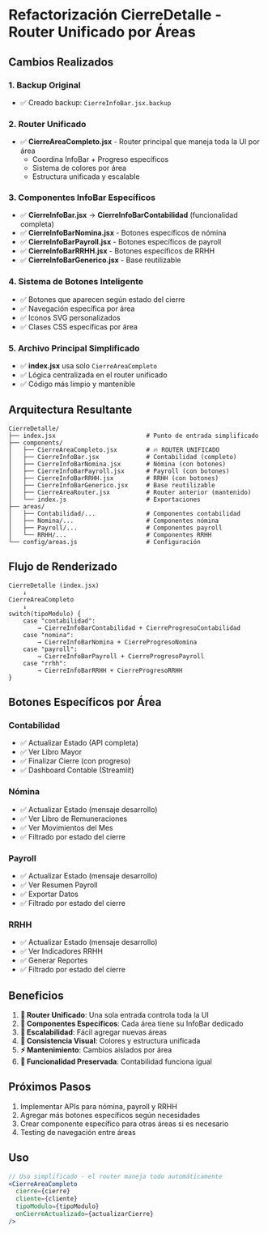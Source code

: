 # Refactorización CierreDetalle - Router Unificado por Áreas

## Cambios Realizados

### 1. Backup Original
- ✅ Creado backup: `CierreInfoBar.jsx.backup`

### 2. Router Unificado
- ✅ **CierreAreaCompleto.jsx** - Router principal que maneja toda la UI por área
  - Coordina InfoBar + Progreso específicos
  - Sistema de colores por área
  - Estructura unificada y escalable

### 3. Componentes InfoBar Específicos
- ✅ **CierreInfoBar.jsx** → **CierreInfoBarContabilidad** (funcionalidad completa)
- ✅ **CierreInfoBarNomina.jsx** - Botones específicos de nómina
- ✅ **CierreInfoBarPayroll.jsx** - Botones específicos de payroll  
- ✅ **CierreInfoBarRRHH.jsx** - Botones específicos de RRHH
- ✅ **CierreInfoBarGenerico.jsx** - Base reutilizable

### 4. Sistema de Botones Inteligente
- ✅ Botones que aparecen según estado del cierre
- ✅ Navegación específica por área
- ✅ Iconos SVG personalizados
- ✅ Clases CSS específicas por área

### 5. Archivo Principal Simplificado
- ✅ **index.jsx** usa solo `CierreAreaCompleto`
- ✅ Lógica centralizada en el router unificado
- ✅ Código más limpio y mantenible

## Arquitectura Resultante

```
CierreDetalle/
├── index.jsx                         # Punto de entrada simplificado
├── components/
│   ├── CierreAreaCompleto.jsx        # 🔥 ROUTER UNIFICADO
│   ├── CierreInfoBar.jsx             # Contabilidad (completo)
│   ├── CierreInfoBarNomina.jsx       # Nómina (con botones)
│   ├── CierreInfoBarPayroll.jsx      # Payroll (con botones)
│   ├── CierreInfoBarRRHH.jsx         # RRHH (con botones)
│   ├── CierreInfoBarGenerico.jsx     # Base reutilizable
│   ├── CierreAreaRouter.jsx          # Router anterior (mantenido)
│   └── index.js                      # Exportaciones
├── areas/
│   ├── Contabilidad/...              # Componentes contabilidad
│   ├── Nomina/...                    # Componentes nómina
│   ├── Payroll/...                   # Componentes payroll
│   └── RRHH/...                      # Componentes RRHH
└── config/areas.js                   # Configuración
```

## Flujo de Renderizado

```
CierreDetalle (index.jsx)
    ↓
CierreAreaCompleto
    ↓
switch(tipoModulo) {
    case "contabilidad": 
        → CierreInfoBarContabilidad + CierreProgresoContabilidad
    case "nomina": 
        → CierreInfoBarNomina + CierreProgresoNomina  
    case "payroll": 
        → CierreInfoBarPayroll + CierreProgresoPayroll
    case "rrhh": 
        → CierreInfoBarRRHH + CierreProgresoRRHH
}
```

## Botones Específicos por Área

### Contabilidad
- ✅ Actualizar Estado (API completa)
- ✅ Ver Libro Mayor  
- ✅ Finalizar Cierre (con progreso)
- ✅ Dashboard Contable (Streamlit)

### Nómina
- ✅ Actualizar Estado (mensaje desarrollo)
- ✅ Ver Libro de Remuneraciones
- ✅ Ver Movimientos del Mes
- ✅ Filtrado por estado del cierre

### Payroll
- ✅ Actualizar Estado (mensaje desarrollo)
- ✅ Ver Resumen Payroll
- ✅ Exportar Datos
- ✅ Filtrado por estado del cierre

### RRHH  
- ✅ Actualizar Estado (mensaje desarrollo)
- ✅ Ver Indicadores RRHH
- ✅ Generar Reportes
- ✅ Filtrado por estado del cierre

## Beneficios

1. **🎯 Router Unificado**: Una sola entrada controla toda la UI
2. **🧩 Componentes Específicos**: Cada área tiene su InfoBar dedicado
3. **🔄 Escalabilidad**: Fácil agregar nuevas áreas
4. **🎨 Consistencia Visual**: Colores y estructura unificada
5. **⚡ Mantenimiento**: Cambios aislados por área
6. **🔧 Funcionalidad Preservada**: Contabilidad funciona igual

## Próximos Pasos

1. Implementar APIs para nómina, payroll y RRHH
2. Agregar más botones específicos según necesidades
3. Crear componente específico para otras áreas si es necesario
4. Testing de navegación entre áreas

## Uso

```jsx
// Uso simplificado - el router maneja todo automáticamente
<CierreAreaCompleto 
  cierre={cierre}
  cliente={cliente} 
  tipoModulo={tipoModulo}
  onCierreActualizado={actualizarCierre}
/>
```
